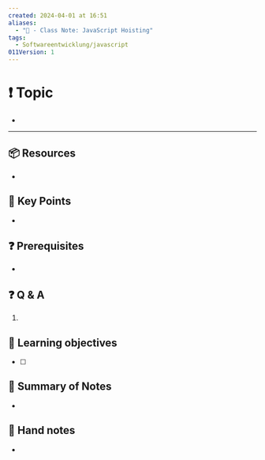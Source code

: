 ```yaml
---
created: 2024-04-01 at 16:51
aliases:
  - "📜 - Class Note: JavaScript Hoisting"
tags:
  - Softwareentwicklung/javascript
011Version: 1
---
```

# ❗ Topic
- 
 ---
## 📦 Resources
- 
## 🔑 Key Points
- 
## ❓ Prerequisites
- 
## ❓ Q & A
1. 
## 🎯 Learning objectives
- [ ] 
## 📃 Summary of Notes
- 

## 📃 Hand notes
- 